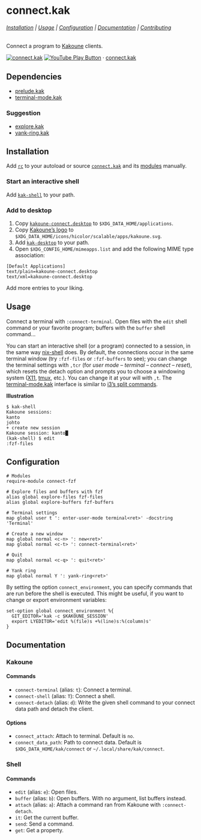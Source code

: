 # connect.kak

###### [Installation](#installation) | [Usage](#usage) | [Configuration](#configuration) | [Documentation](#documentation) | [Contributing](CONTRIBUTING)

Connect a program to [Kakoune] clients.

[Kakoune]: https://kakoune.org

[![connect.kak](https://img.youtube.com/vi_webp/jca2N-cE_mM/maxresdefault.webp)](https://youtube.com/playlist?list=PLdr-HcjEDx_k-Y_9uSV0YAUCNHzqHjmz3 "YouTube – connect.kak")
[![YouTube Play Button](https://www.iconfinder.com/icons/317714/download/png/16)](https://youtube.com/playlist?list=PLdr-HcjEDx_k-Y_9uSV0YAUCNHzqHjmz3) · [connect.kak](https://youtube.com/playlist?list=PLdr-HcjEDx_k-Y_9uSV0YAUCNHzqHjmz3)

## Dependencies

- [prelude.kak]
- [terminal-mode.kak]

[prelude.kak]: https://github.com/alexherbo2/prelude.kak
[terminal-mode.kak]: https://github.com/alexherbo2/terminal-mode.kak

### Suggestion

- [explore.kak]
- [yank-ring.kak]

[explore.kak]: https://github.com/alexherbo2/explore.kak
[yank-ring.kak]: https://github.com/alexherbo2/yank-ring.kak

## Installation

Add [`rc`](rc) to your autoload or source [`connect.kak`](rc/connect.kak) and its [modules](rc/modules) manually.

### Start an interactive shell

Add [`kak-shell`] to your path.

[`kak-shell`]: bin/kak-shell

### Add to desktop

1. Copy [`kakoune-connect.desktop`] to `$XDG_DATA_HOME/applications`.
2. Copy [Kakoune’s logo] to `$XDG_DATA_HOME/icons/hicolor/scalable/apps/kakoune.svg`.
3. Add [`kak-desktop`] to your path.
4. Open `$XDG_CONFIG_HOME/mimeapps.list` and add the following MIME type association:

```
[Default Applications]
text/plain=kakoune-connect.desktop
text/xml=kakoune-connect.desktop
```

Add more entries to your liking.

[`kakoune-connect.desktop`]: share/applications/kakoune-connect.desktop
[`kak-desktop`]: bin/kak-desktop
[Kakoune’s logo]: https://github.com/mawww/kakoune/blob/master/doc/kakoune_logo.svg

## Usage

Connect a terminal with `:connect-terminal`.
Open files with the `edit` shell command or your favorite program;
buffers with the `buffer` shell command…

You can start an interactive shell (or a program) connected to a session, in the same way [nix-shell] does.
By default, the connections occur in the same terminal window (try `:fzf-files` or `:fzf-buffers` to see);
you can change the terminal settings with `,tcr` (for _user mode_ – _terminal_ – _connect_ – _reset_),
which resets the detach option and prompts you to choose a windowing system ([X11], [tmux], etc.).
You can change it at your will with `,t`.
The [terminal-mode.kak] interface is similar to [i3’s split commands].

**Illustration**

```
$ kak-shell
Kakoune sessions:
kanto
johto
+ create new session
Kakoune session: kanto█
(kak-shell) $ edit
:fzf-files
```

[nix-shell]: https://nixos.org/nix/manual#sec-nix-shell
[X11]: https://x.org
[tmux]: https://github.com/tmux/tmux
[i3’s split commands]: https://i3wm.org/docs/userguide.html#OrientationSplit

## Configuration

``` kak
# Modules
require-module connect-fzf

# Explore files and buffers with fzf
alias global explore-files fzf-files
alias global explore-buffers fzf-buffers

# Terminal settings
map global user t ': enter-user-mode terminal<ret>' -docstring 'Terminal'

# Create a new window
map global normal <c-n> ': new<ret>'
map global normal <c-t> ': connect-terminal<ret>'

# Quit
map global normal <c-q> ': quit<ret>'

# Yank ring
map global normal Y ': yank-ring<ret>'
```

By setting the option `connect_environment`, you can specify commands that
are run before the shell is executed.  This might be useful, if you want to
change or export environment variables:

``` kak
set-option global connect_environment %{
  GIT_EDITOR='kak -c $KAKOUNE_SESSION'
  export LYEDITOR='edit %(file)s +%(line)s:%(column)s'
}
```

## Documentation

### Kakoune

#### Commands

- `connect-terminal` (alias: `t`): Connect a terminal.
- `connect-shell` (alias: `T`): Connect a shell.
- `connect-detach` (alias: `d`): Write the given shell command to your connect data path and detach the client.

#### Options

- `connect_attach`: Attach to terminal.  Default is `no`.
- `connect_data_path`: Path to connect data.  Default is `$XDG_DATA_HOME/kak/connect` or `~/.local/share/kak/connect`.

### Shell

#### Commands

- `edit` (alias: `e`): Open files.
- `buffer` (alias: `b`): Open buffers.  With no argument, list buffers instead.
- `attach` (alias: `a`): Attach a command ran from Kakoune with `:connect-detach`.
- `it`: Get the current buffer.
- `send`: Send a command.
- `get`: Get a property.
